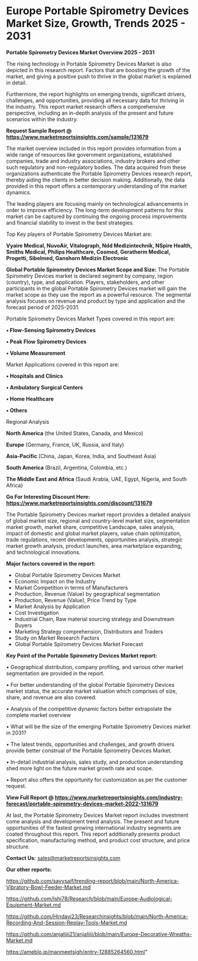  # Europe Portable Spirometry Devices Market Size, Growth, Trends 2025 - 2031

<Strong> Portable Spirometry Devices Market Overview 2025 - 2031</strong>

The rising technology in Portable Spirometry Devices Market is also depicted in this research report. Factors that are boosting the growth of the market, and giving a positive push to thrive in the global market is explained in detail.

Furthermore, the report highlights on emerging trends, significant drivers, challenges, and opportunities, providing all necessary data for thriving in the industry. This report market research offers a comprehensive perspective, including an in-depth analysis of the present and future scenarios within the industry.

<strong>Request Sample Report @ <a href=https://www.marketreportsinsights.com/sample/131679>https://www.marketreportsinsights.com/sample/131679</a></strong>

The market overview included in this report provides information from a wide range of resources like government organizations, established companies, trade and industry associations, industry brokers and other such regulatory and non-regulatory bodies. The data acquired from these organizations authenticate the Portable Spirometry Devices research report, thereby aiding the clients in better decision making. Additionally, the data provided in this report offers a contemporary understanding of the market dynamics.

The leading players are focusing mainly on technological advancements in order to improve efficiency. The long-term development patterns for this market can be captured by continuing the ongoing process improvements and financial stability to invest in the best strategies.

Top Key players of Portable Spirometry Devices Market are:

<strong>Vyaire Medical, NuvoAir, Vitalograph, Ndd Medizintechnik, NSpire Health, Smiths Medical, Philips Healthcare, Cosmed, Geratherm Medical, Progetti, Sibelmed, Ganshorn Medizin Electronic</strong>

<strong><b>Global Portable Spirometry Devices Market Scope and Size:</b></strong>
The Portable Spirometry Devices market is declared segment by company, region (country), type, and application. Players, stakeholders, and other participants in the global Portable Spirometry Devices market will gain the market scope as they use the report as a powerful resource. The segmental analysis focuses on revenue and product by type and application and the forecast period of 2025-2031.

Portable Spirometry Devices Market Types covered in this report are:

<strong>• Flow-Sensing Spirometry Devices

• Peak Flow Spirometry Devices

• Volume Measurement</strong>

Market Applications covered in this report are:

<strong>• Hospitals and Clinics

• Ambulatory Surgical Centers

• Home Healthcare

• Others</strong> 

Regional Analysis

<strong>North America</strong> (the United States, Canada, and Mexico)

<strong>Europe</strong> (Germany, France, UK, Russia, and Italy)

<strong>Asia-Pacific</strong> (China, Japan, Korea, India, and Southeast Asia)

<strong>South America</strong> (Brazil, Argentina, Colombia, etc.)

<strong>The Middle East and Africa</strong> (Saudi Arabia, UAE, Egypt, Nigeria, and South Africa)

<strong>Go For Interesting Discount Here: <a href=https://www.marketreportsinsights.com/discount/131679>https://www.marketreportsinsights.com/discount/131679</a></strong>

The Portable Spirometry Devices market report provides a detailed analysis of global market size, regional and country-level market size, segmentation market growth, market share, competitive Landscape, sales analysis, impact of domestic and global market players, value chain optimization, trade regulations, recent developments, opportunities analysis, strategic market growth analysis, product launches, area marketplace expanding, and technological innovations.

<strong><b>Major factors covered in the report:</b></strong>
<ul>
  <li>Global Portable Spirometry Devices Market </li>
  <li>Economic Impact on the Industry</li>
  <li>Market Competition in terms of Manufacturers</li>
  <li>Production, Revenue (Value) by geographical segmentation</li>
  <li>Production, Revenue (Value), Price Trend by Type</li>
  <li>Market Analysis by Application</li>
  <li>Cost Investigation</li>
  <li>Industrial Chain, Raw material sourcing strategy and Downstream Buyers</li>
  <li>Marketing Strategy comprehension, Distributors and Traders</li>
  <li>Study on Market Research Factors</li>
  <li>Global Portable Spirometry Devices Market Forecast</li>
</ul>

<strong><b>Key Point of the Portable Spirometry Devices Market report:</b></strong>

• Geographical distribution, company profiling, and various other market segmentation are provided in the report.

• For better understanding of the global Portable Spirometry Devices market status, the accurate market valuation which comprises of size, share, and revenue are also covered.

• Analysis of the competitive dynamic factors better extrapolate the complete market overview

• What will be the size of the emerging Portable Spirometry Devices market in 2031?

• The latest trends, opportunities and challenges, and growth drivers provide better construal of the Portable Spirometry Devices Market.

• In-detail industrial analysis, sales study, and production understanding shed more light on the future market growth rate and scope.

• Report also offers the opportunity for customization as per the customer request.

<strong><b>View Full Report @ <a href=https://www.marketreportsinsights.com/industry-forecast/portable-spirometry-devices-market-2022-131679>https://www.marketreportsinsights.com/industry-forecast/portable-spirometry-devices-market-2022-131679</a></b></strong>


At last, the Portable Spirometry Devices Market report includes investment come analysis and development trend analysis. The present and future opportunities of the fastest growing international industry segments are coated throughout this report. This report additionally presents product specification, manufacturing method, and product cost structure, and price structure.

<strong>Contact Us:</strong>
sales@marketreportsinsights.com

<strong>Our other reports:</strong>

<a href=https://github.com/sayysaif/trending-report/blob/main/North-America-Vibratory-Bowl-Feeder-Market.md>https://github.com/sayysaif/trending-report/blob/main/North-America-Vibratory-Bowl-Feeder-Market.md</a>

<a href=https://github.com/Ishi78/Research/blob/main/Europe-Audiological-Equipment-Market.md>https://github.com/Ishi78/Research/blob/main/Europe-Audiological-Equipment-Market.md</a>

<a href=https://github.com/Hindavi23/Researchinsights/blob/main/North-America-Recording-And-Session-Replay-Tools-Market.md>https://github.com/Hindavi23/Researchinsights/blob/main/North-America-Recording-And-Session-Replay-Tools-Market.md</a>

<a href=https://github.com/anjaliiii21/anjaliiii/blob/main/Europe-Decorative-Wreaths-Market.md>https://github.com/anjaliiii21/anjaliiii/blob/main/Europe-Decorative-Wreaths-Market.md</a>

<a href=https://ameblo.jp/manmeetsigh/entry-12885264560.html>https://ameblo.jp/manmeetsigh/entry-12885264560.html</a>"
